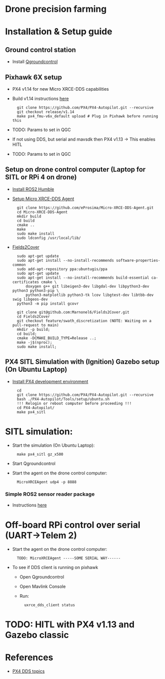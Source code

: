 # Drone precision farming

# Installation & Setup guide

## Ground control station
- Install [Qgroundcontrol](https://docs.qgroundcontrol.com/master/en/getting_started/download_and_install.html#ubuntu)

## Pixhawk 6X setup
- PX4 v1.14 for new Micro XRCE-DDS capabilities
- Build v1.14 instructions [here](https://docs.px4.io/main/en/dev_setup/building_px4.html)

        git clone https://github.com/PX4/PX4-Autopilot.git --recursive
        git checkout release/v1.14
        make px4_fmu-v6x_default upload # Plug in Pixhawk before running this

- TODO: Params to set in QGC

- If not using DDS, but serial and mavsdk then PX4 v1.13 -> This enables HITL
- TODO: Params to set in QGC

## Setup on drone control computer (Laptop for SITL or RPi 4 on drone)
- [Install ROS2 Humble](https://docs.px4.io/main/en/ros/ros2_comm.html#install-ros-2)
- [Setup Micro XRCE-DDS Agent](https://docs.px4.io/main/en/ros/ros2_comm.html#setup-the-agent)

        git clone https://github.com/eProsima/Micro-XRCE-DDS-Agent.git
        cd Micro-XRCE-DDS-Agent
        mkdir build
        cd build
        cmake ..
        make
        sudo make install
        sudo ldconfig /usr/local/lib/
- [Fields2Cover](https://github.com/Marnonel6/Fields2Cover)

        sudo apt-get update
        sudo apt-get install --no-install-recommends software-properties-common
        sudo add-apt-repository ppa:ubuntugis/ppa
        sudo apt-get update
        sudo apt-get install --no-install-recommends build-essential ca-certificates cmake \
            doxygen g++ git libeigen3-dev libgdal-dev libpython3-dev python3 python3-pip \
            python3-matplotlib python3-tk lcov libgtest-dev libtbb-dev swig libgeos-dev
        python3 -m pip install gcovr

        git clone git@github.com:Marnonel6/Fields2Cover.git
        cd Fields2Cover
        git checkout feature/swath_discretization (NOTE: Waiting on a pull-request to main)
        mkdir -p build;
        cd build;
        cmake -DCMAKE_BUILD_TYPE=Release ..;
        make -j$(nproc);
        sudo make install;

## PX4 SITL Simulation with (Ignition) Gazebo setup (On Ubuntu Laptop)
- [Install PX4 development environment](https://docs.px4.io/main/en/ros/ros2_comm.html#install-px4)

        cd
        git clone https://github.com/PX4/PX4-Autopilot.git --recursive
        bash ./PX4-Autopilot/Tools/setup/ubuntu.sh
        !!! Relogin or reboot computer before proceeding !!!
        cd PX4-Autopilot/
        make px4_sitl

# SITL simulation:
- Start the simulation (On Ubuntu Laptop):

        make px4_sitl gz_x500

- Start Qgroundcontrol
- Start the agent on the drone control computer:

        MicroXRCEAgent udp4 -p 8888

### Simple ROS2 sensor reader package
- Instructions [here](https://docs.px4.io/main/en/ros/ros2_comm.html#build-ros-2-workspace)

# Off-board RPi control over serial (UART->Telem 2)
- Start the agent on the drone control computer:

        TODO: MicroXRCEAgent -----SOME SERIAL WAY------ 

- To see if DDS client is running on pixhawk
    - Open Qgroundcontrol
    - Open Mavlink Console
    - Run:

            uxrce_dds_client status




# TODO: HITL with PX4 v1.13 and Gazebo classic



# References
- [PX4 DDS topics](https://github.com/PX4/PX4-Autopilot/blob/main/src/modules/uxrce_dds_client/dds_topics.yaml)